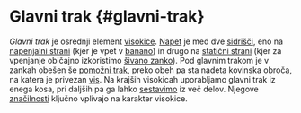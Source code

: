 # Glavni trak {#glavni-trak}

*Glavni trak* je osrednji element [visokice](/visokica).
[Napet](/napetost) je med dve [sidrišči](/sidrišče),
eno na [napenjalni strani](/napenjalna-stran) (kjer je vpet v
[banano](/banana)) in drugo na [statični
strani](/staticna-stran) (kjer za vpenjanje običajno
izkoristimo [šivano zanko](/sivana-zanka)). Pod glavnim trakom
je v zankah obešen še [pomožni trak](/pomozni-trak), preko
obeh pa sta nadeta kovinska obroča, na katera je privezan
[vis](/vis). Na krajših visokicah uporabljamo glavni trak iz
enega kosa, pri daljših pa ga lahko
[sestavimo](/segmentiranje) iz več delov. Njegove
[značilnosti](/trak) ključno vplivajo na karakter visokice.
